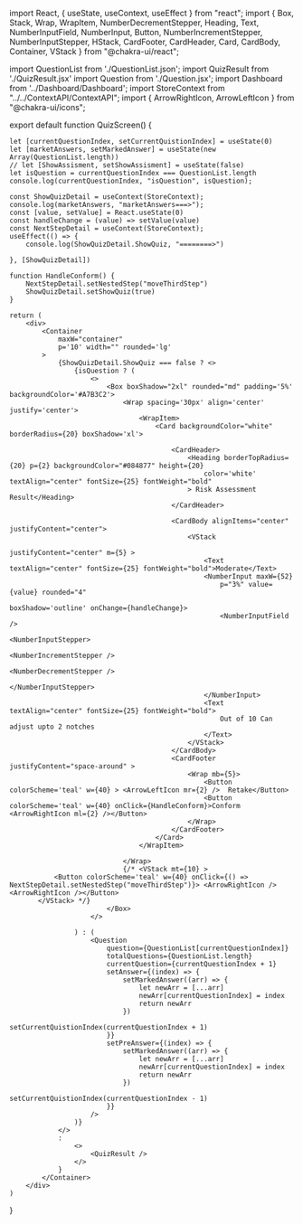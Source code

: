 import React, { useState, useContext, useEffect } from "react";
import {
    Box, Stack, Wrap, WrapItem, NumberDecrementStepper, Heading, Text, NumberInputField, NumberInput,
    Button, NumberIncrementStepper, NumberInputStepper, HStack, CardFooter, CardHeader, Card, CardBody, Container, VStack
} from "@chakra-ui/react";

import QuestionList from './QuestionList.json';
import QuizResult from './QuizResult.jsx'
import Question from './Question.jsx';
import Dashboard from '../Dashboard/Dashboard';
import StoreContext from "../../ContextAPI/ContextAPI";
import { ArrowRightIcon, ArrowLeftIcon } from "@chakra-ui/icons";

export default function QuizScreen() {

    let [currentQuestionIndex, setCurrentQuistionIndex] = useState(0)
    let [marketAnswers, setMarkedAnswer] = useState(new Array(QuestionList.length))
    // let [ShowAssisment, setShowAssisment] = useState(false)
    let isQuestion = currentQuestionIndex === QuestionList.length
    console.log(currentQuestionIndex, "isQuestion", isQuestion);

    const ShowQuizDetail = useContext(StoreContext);
    console.log(marketAnswers, "marketAnswers===>");
    const [value, setValue] = React.useState(0)
    const handleChange = (value) => setValue(value)
    const NextStepDetail = useContext(StoreContext);
    useEffect(() => {
        console.log(ShowQuizDetail.ShowQuiz, "========>")

    }, [ShowQuizDetail])

    function HandleConform() {
        NextStepDetail.setNestedStep("moveThirdStep")
        ShowQuizDetail.setShowQuiz(true)
    }

    return (
        <div>
            <Container
                maxW="container"
                p='10' width="" rounded='lg'
            >
                {ShowQuizDetail.ShowQuiz === false ? <>
                    {isQuestion ? (
                        <>
                            <Box boxShadow="2xl" rounded="md" padding='5%' backgroundColor='#A7B3C2'>
                                <Wrap spacing='30px' align='center' justify='center'>
                                    <WrapItem>
                                        <Card backgroundColor="white" borderRadius={20} boxShadow='xl'>

                                            <CardHeader>
                                                <Heading borderTopRadius={20} p={2} backgroundColor="#084877" height={20}
                                                    color='white' textAlign="center" fontSize={25} fontWeight="bold"
                                                > Risk Assessment Result</Heading>
                                            </CardHeader>

                                            <CardBody alignItems="center" justifyContent="center">
                                                <VStack
                                                    justifyContent="center" m={5} >
                                                    <Text textAlign="center" fontSize={25} fontWeight="bold">Moderate</Text>
                                                    <NumberInput maxW={52}
                                                        p="3%" value={value} rounded="4"
                                                        boxShadow='outline' onChange={handleChange}>
                                                        <NumberInputField />
                                                        <NumberInputStepper>
                                                            <NumberIncrementStepper />
                                                            <NumberDecrementStepper />
                                                        </NumberInputStepper>
                                                    </NumberInput>
                                                    <Text textAlign="center" fontSize={25} fontWeight="bold">
                                                        Out of 10 Can adjust upto 2 notches
                                                    </Text>
                                                </VStack>
                                            </CardBody>
                                            <CardFooter justifyContent="space-around" >
                                                <Wrap mb={5}>
                                                    <Button colorScheme='teal' w={40} > <ArrowLeftIcon mr={2} />  Retake</Button>
                                                    <Button colorScheme='teal' w={40} onClick={HandleConform}>Conform <ArrowRightIcon ml={2} /></Button>
                                                </Wrap>
                                            </CardFooter>
                                        </Card>
                                    </WrapItem>

                                </Wrap>
                                {/* <VStack mt={10} >
               <Button colorScheme='teal' w={40} onClick={() => NextStepDetail.setNestedStep("moveThirdStep")}> <ArrowRightIcon />  <ArrowRightIcon /></Button>
           </VStack> */}
                            </Box>
                        </>

                    ) : (
                        <Question
                            question={QuestionList[currentQuestionIndex]}
                            totalQuestions={QuestionList.length}
                            currentQuestion={currentQuestionIndex + 1}
                            setAnswer={(index) => {
                                setMarkedAnswer((arr) => {
                                    let newArr = [...arr]
                                    newArr[currentQuestionIndex] = index
                                    return newArr
                                })
                                setCurrentQuistionIndex(currentQuestionIndex + 1)
                            }}
                            setPreAnswer={(index) => {
                                setMarkedAnswer((arr) => {
                                    let newArr = [...arr]
                                    newArr[currentQuestionIndex] = index
                                    return newArr
                                })
                                setCurrentQuistionIndex(currentQuestionIndex - 1)
                            }}
                        />
                    )}
                </> 
                :
                    <>
                        <QuizResult />
                    </>
                }
            </Container>
        </div>
    )
}
